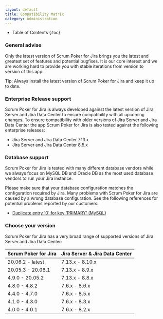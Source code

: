 ```yaml
---
layout: default
title: Compatibility Matrix
category: Administration
---
```


* Table of Contents
{:toc}

### General advise

Only the latest version of Scrum Poker for Jira brings you the latest and greatest set of features and potential bugfixes.
It is our core interest and we are working hard to provide you with stable iterations from version to version of this app.

Tip: Always install the latest version of Scrum Poker for Jira and keep it up to date.

### Enterprise Release support

Scrum Poker for Jira is always developed against the latest version of Jira Server and Jira Data Center to ensure compatibility with all upcoming changes.
To ensure compatibility with older versions of Jira Server and Jira Data Center the app Scrum Poker for Jira is also tested against the following enterprise releases:

* Jira Server and Jira Data Center 7.13.x
* Jira Server and Jira Data Center 8.5.x

### Database support

Scrum Poker for Jira is tested with many different database vendors while we always focus on MySQL DB and Oracle DB as the most used database vendors to run your Jira instance.

Please make sure that your database configuration matches the configuration required by Jira.
Many problems with Scrum Poker for Jira are caused by a wrong database configuration.
See the following references for potential problems reported by our customers:

* [Duplicate entry '0' for key 'PRIMARY' (MySQL)](https://confluence.atlassian.com/jirakb/duplicate-entry-errors-in-logs-after-upgrading-jira-server-with-mysql-database-646251198.html)

### Choose your version

Scrum Poker for Jira has a very broad range of supported versions of Jira Server and Jira Data Center:

| Scrum Poker for Jira | Jira Server & Jira Data Center |
| -------------------- | ------------------------------ |
| 20.06.2 - latest     | 7.13.x - 8.10.x                |
| 20.05.3 - 20.06.1    | 7.13.x - 8.9.x                 |
| 4.9.0 - 20.05.2      | 7.13.x - 8.8.x                 |
| 4.8.0 - 4.8.2        | 7.6.x - 8.6.x                  |
| 4.4.0 - 4.7.0        | 7.6.x - 8.5.x                  |
| 4.1.0 - 4.3.0        | 7.6.x - 8.3.x                  |
| 4.0.0 - 4.0.1        | 7.6.x - 8.2.x                  |
